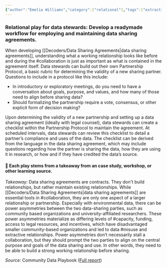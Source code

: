 ```yaml
---
{"author":"Emelia Williams","category":["relational"],"tags":["extractivism","misuse","capacity","collaboration","legal"],"dg-publish":true,"permalink":"/plays/play-16-develop-a-readymade-workflow-for-employing-and-maintaining-data-sharing-agreements/","dgPassFrontmatter":true}
---
```


### **Relational play for data stewards: Develop a readymade workflow for employing and maintaining data sharing agreements.** 
When developing [[Decoders/Data Sharing Agreements\|data sharing agreements]], understanding what a working relationship looks like before and during the #collaboration is just as important as what is contained in the agreement itself. Data stewards can build out their own Partnership Protocol, a basic rubric for determining the validity of a new sharing partner. Questions to include in a protocol like this include:
- In introductory or exploratory meetings, do you need to have a conversation about goals, purpose, and values, and how many of those need to align before sharing data? 
- Should formalizing the partnership require a vote, consensus, or other explicit form of decision making?

Upon determining the validity of a new partnership and setting up a data sharing agreement (ideally with legal counsel), data stewards can create a checklist within the Partnership Protocol to maintain the agreement. At scheduled intervals, data stewards can review this checklist to detail a partner’s compliance and uses of the data. The checklist can be derived from the language in the data sharing agreement, which may include questions regarding how the partner is sharing the data, how they are using it in research, or how and if they have credited the data’s source.



#### 🌱 Each play stems from a takeaway from an case study, workshop, or other learning source.

_Takeaway:_ Data sharing agreements are contracts. They don't build relationships, but rather maintain existing relationships.
While [[Decoders/Data Sharing Agreements\|data sharing agreements]] are essential tools in #collaboration, they are only one aspect of a larger relationship or partnership. Especially with environmental data, there can be power asymmetries between the two data-sharing parties, such as community based organizations and university-affiliated researchers. These power asymmetries materialize as differing levels of #capacity, funding, access to legal resources, and incentives, which have disadvantaged smaller community-based organizations and led to data #misuse and extractive relationships. Power asymmetries don’t necessarily stall a collaboration, but they should prompt the two parties to align on the central purpose and goals of the data sharing and use. In other words, they need to be able to build a strong working relationship before sharing.

_Source:_ Community Data Playbook ([Full report](app://obsidian.md/Full%20report))


